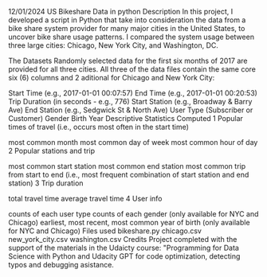12/01/2024
US Bikeshare Data in python
Description
In this project, I developed a script in Python that take into consideration the data from a bike share system provider for many major cities in the United States, to uncover bike share usage patterns. I compared the system usage between three large cities: Chicago, New York City, and Washington, DC.

The Datasets
Randomly selected data for the first six months of 2017 are provided for all three cities. All three of the data files contain the same core six (6) columns and 2 aditional for Chicago and New York City:

Start Time (e.g., 2017-01-01 00:07:57)
End Time (e.g., 2017-01-01 00:20:53)
Trip Duration (in seconds - e.g., 776)
Start Station (e.g., Broadway & Barry Ave)
End Station (e.g., Sedgwick St & North Ave)
User Type (Subscriber or Customer)
Gender
Birth Year
Descriptive Statistics Computed
1 Popular times of travel (i.e., occurs most often in the start time)

most common month
most common day of week
most common hour of day
2 Popular stations and trip

most common start station
most common end station
most common trip from start to end (i.e., most frequent combination of start station and end station)
3 Trip duration

total travel time
average travel time
4 User info

counts of each user type
counts of each gender (only available for NYC and Chicago)
earliest, most recent, most common year of birth (only available for NYC and Chicago)
Files used
bikeshare.py
chicago.csv
new_york_city.csv
washington.csv
Credits
Project completed with the support of the materials in the Udaicty course: "Programming for Data Science with Python and Udacity GPT for code optimization, detecting typos and debugging asistance.

